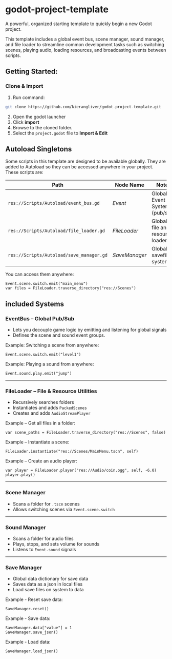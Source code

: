 # godot-project-template
A powerful, organized starting template to quickly begin a new Godot project.

This template includes a global event bus, scene manager, sound manager, and file loader to streamline common development tasks such as switching scenes, playing audio, loading resources, and broadcasting events between scripts.

## Getting Started:
### Clone & Import
1. Run command:
```bash
git clone https://github.com/kierangliver/godot-project-template.git
```
2. Open the godot launcher
3. Click **import**
4. Browse to the cloned folder.
5. Select the `project.godot` file to **Import & Edit**

## Autoload Singletons

Some scripts in this template are designed to be available globally. They are added to Autoload so they can be accessed anywhere in your project. These scripts are:

| Path                                     | Node Name     | Notes                           |
|------------------------------------------|---------------|---------------------------------|
| `res://Scripts/Autoload/event_bus.gd`    | *Event*       | Global Event System (pub/sub)   |
| `res://Scripts/Autoload/file_loader.gd`  | *FileLoader*  | Global file and resource loader |
| `res://Scripts/Autoload/save_manager.gd` | *SaveManager* | Global savefile system          |

You can access them anywhere:
```gdscript
Event.scene.switch.emit("main_menu")
var files = FileLoader.traverse_directory("res://Scenes")
```

## included Systems

### EventBus – Global Pub/Sub
* Lets you decouple game logic by emitting and listening for global signals
* Defines the scene and sound event groups.

Example: Switching a scene from anywhere:
```gdscript
Event.scene.switch.emit("level1")
```
Example: Playing a sound from anywhere:
```gdscript
Event.sound.play.emit("jump")
```
---
### FileLoader – File & Resource Utilities
* Recursively searches folders
* Instantiates and adds `PackedScenes`
* Creates and adds `AudioStreamPlayer`
  
Example – Get all files in a folder:
```gdscript
var scene_paths = FileLoader.traverse_directory("res://Scenes", false)
```
Example – Instantiate a scene:
```gdscript
FileLoader.instantiate("res://Scenes/MainMenu.tscn", self)
```
Example – Create an audio player:
```gdscript
var player = FileLoader.player("res://Audio/coin.ogg", self, -6.0)
player.play()
```
---
### Scene Manager
* Scans a folder for `.tscn` scenes
* Allows switching scenes via `Event.scene.switch`
---
### Sound Manager
* Scans a folder for audio files
* Plays, stops, and sets volume for sounds
* Listens to `Event.sound` signals
---
### Save Manager
* Global data dictionary for save data
* Saves data as a json in local files
* Load save files on system to data

Example - Reset save data:
```gdscript
SaveManager.reset()
```
Example - Save data:
```gdscript
SaveManager.data["value"] = 1
SaveManager.save_json()
```
Example - Load data:
```gdscript
SaveManager.load_json()
```
